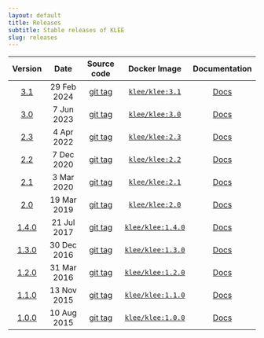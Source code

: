 ```yaml
---
layout: default
title: Releases
subtitle: Stable releases of KLEE
slug: releases
---
```


| Version         | Date          | Source code      | Docker Image            | Documentation  |
|:---------------:|:-------------:|:----------------:|:-----------------------:|:--------------:|
| [3.1][rn3_1]  |  29 Feb 2024 | [git tag][tb3_1] | [`klee/klee:3.1`][di] | [Docs][doc3_1] |
| [3.0][rn3_0]  |   7 Jun 2023 | [git tag][tb3_0] | [`klee/klee:3.0`][di] | [Docs][doc3_0] |
| [2.3][rn2_3]  |   4 Apr 2022 | [git tag][tb2_3] | [`klee/klee:2.3`][di] | [Docs][doc2_3] |
| [2.2][rn2_2]  |   7 Dec 2020 | [git tag][tb2_2] | [`klee/klee:2.2`][di] | [Docs][doc2_2] |
| [2.1][rn2_1]  |   3 Mar 2020 | [git tag][tb2_1] | [`klee/klee:2.1`][di] | [Docs][doc2_1] |
| [2.0][rn2_0]  |  19 Mar 2019 | [git tag][tb2_0] | [`klee/klee:2.0`][di] | [Docs][doc2_0] |
| [1.4.0][rn1_4]  |  21 Jul 2017 | [git tag][tb1_4] | [`klee/klee:1.4.0`][di] | [Docs][doc1_4] |
| [1.3.0][rn1_3]  |  30 Dec 2016  | [git tag][tb1_3] | [`klee/klee:1.3.0`][di] | [Docs][doc1_3] |
| [1.2.0][rn1_2]  |  31 Mar 2016  | [git tag][tb1_2] | [`klee/klee:1.2.0`][di] | [Docs][doc1_2] |
| [1.1.0][rn1_1]  |  13 Nov 2015  | [git tag][tb1_1] | [`klee/klee:1.1.0`][di] | [Docs][doc1_1] |
| [1.0.0][rn1_0]  |  10 Aug 2015  | [git tag][tb1_0] | [`klee/klee:1.0.0`][di] | [Docs][doc1_0] |

[rn3_1]: {{site.repository}}/releases/tag/v3.1
[rn3_0]: {{site.repository}}/releases/tag/v3.0
[rn2_3]: {{site.repository}}/releases/tag/v2.3
[rn2_2]: {{site.repository}}/releases/tag/v2.2
[rn2_1]: {{site.repository}}/releases/tag/v2.1
[rn2_0]: {{site.repository}}/releases/tag/v2.0
[rn1_4]: {{site.repository}}/releases/tag/v1.4.0
[rn1_3]: {{site.repository}}/releases/tag/v1.3.0
[rn1_2]: {{site.repository}}/releases/tag/v1.2.0
[rn1_1]: {{site.repository}}/releases/tag/v1.1.0
[rn1_0]: {{site.repository}}/releases/tag/v1.0.0

[doc3_1]: {{site.baseurl}}/releases/docs/v3.1
[doc3_0]: {{site.baseurl}}/releases/docs/v3.0
[doc2_3]: {{site.baseurl}}/releases/docs/v2.3
[doc2_2]: {{site.baseurl}}/releases/docs/v2.2
[doc2_1]: {{site.baseurl}}/releases/docs/v2.1
[doc2_0]: {{site.baseurl}}/releases/docs/v2.0
[doc1_4]: {{site.baseurl}}/releases/docs/v1.4.0
[doc1_3]: {{site.baseurl}}/releases/docs/v1.3.0
[doc1_2]: {{site.baseurl}}/releases/docs/v1.2.0
[doc1_1]: {{site.baseurl}}/releases/docs/v1.1.0
[doc1_0]: {{site.baseurl}}/releases/docs/v1.0.0

[tb3_1]: {{site.repository}}/tree/v3.1
[tb3_0]: {{site.repository}}/tree/v3.0
[tb2_3]: {{site.repository}}/tree/v2.3
[tb2_2]: {{site.repository}}/tree/v2.2
[tb2_1]: {{site.repository}}/tree/v2.1
[tb2_0]: {{site.repository}}/tree/v2.0
[tb1_4]: {{site.repository}}/tree/v1.4.0
[tb1_3]: {{site.repository}}/tree/v1.3.0
[tb1_2]: {{site.repository}}/tree/v1.2.0
[tb1_1]: {{site.repository}}/tree/v1.1.0
[tb1_0]: {{site.repository}}/tree/v1.0.0

[di]: https://hub.docker.com/r/klee/klee/tags/
